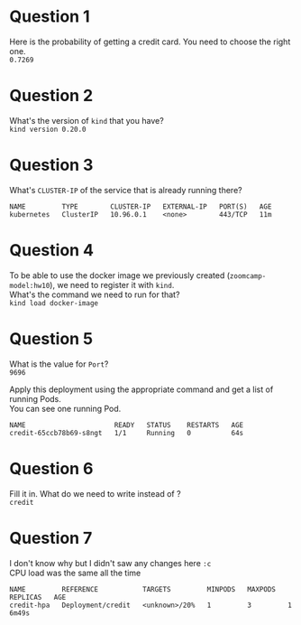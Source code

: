 # Question 1
Here <value> is the probability of getting a credit card. You need to choose the right one.  
`0.7269`

# Question 2
What's the version of `kind` that you have?  
`kind version 0.20.0`

# Question 3
What's `CLUSTER-IP` of the service that is already running there?  
```
NAME         TYPE        CLUSTER-IP   EXTERNAL-IP   PORT(S)   AGE
kubernetes   ClusterIP   10.96.0.1    <none>        443/TCP   11m
```

# Question 4
To be able to use the docker image we previously created (`zoomcamp-model:hw10`), we need to register it with `kind`.  
What's the command we need to run for that?  
`kind load docker-image`

# Question 5
What is the value for `Port`?  
`9696`  

Apply this deployment using the appropriate command and get a list of running Pods.  
You can see one running Pod.  
```
NAME                      READY   STATUS    RESTARTS   AGE
credit-65ccb78b69-s8ngt   1/1     Running   0          64s
```

# Question 6
Fill it in. What do we need to write instead of <???>?  
`credit`  

# Question 7
I don't know why but I didn't saw any changes here `:c`  
CPU load was the same all the time  
```
NAME         REFERENCE           TARGETS         MINPODS   MAXPODS   REPLICAS   AGE
credit-hpa   Deployment/credit   <unknown>/20%   1         3         1          6m49s
```

